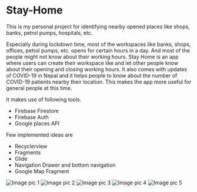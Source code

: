 # Stay-Home

This is my personal project for identifying nearby opened places like shops, banks, petrol pumps, hospitals, etc. 

Especially during lockdown time, most of the workspaces like banks, shops, offices, petrol pumps, etc. opens for certain hours in a day. And most of the people might not know about their working hours. 
Stay Home is an app where users can create their workspace like  and let other people know about their opening and closing working hours. It also comes with updates of COVID-19 in Nepal and it helps people to know about the number of COVID-19 patients nearby their location. This makes the app more useful for general people at this time.

It makes use of following tools.
- Firebase Firestore
- Firebase Auth
- Google places API

Few implemented ideas are
- Recyclerview
- Fragments
- Glide
- Navigation Drawer and bottom navigation
- Google Map Fragment

![Image pic 1](Screenshots/pic1.png) ![Image pic 2](Screenshots/pic2.png) ![Image pic 3](Screenshots/pic3.png) ![Image pic 4](Screenshots/pic4.png) ![Image pic 5](Screenshots/pic5.png)

